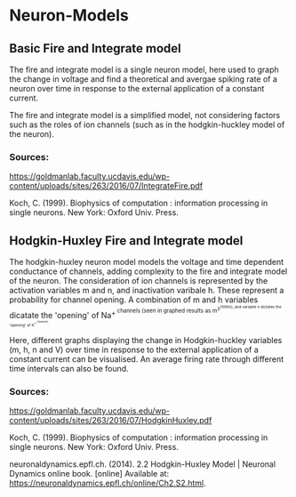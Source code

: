 # Neuron-Models

## Basic Fire and Integrate model
The fire and integrate model is a single neuron model, here used to graph the change in voltage and find a theoretical and avergae spiking rate of a neuron over time in response to the external application of a constant current. 

The fire and integrate model is a simplified model, not considering factors such as the roles of ion channels (such as in the hodgkin-huckley model of the neuron).



### Sources:
https://goldmanlab.faculty.ucdavis.edu/wp-content/uploads/sites/263/2016/07/IntegrateFire.pdf

Koch, C. (1999). Biophysics of computation : information processing in single neurons. New York: Oxford Univ. Press.

## Hodgkin-Huxley Fire and Integrate model
The hodgkin-huxley neuron model models the voltage and time dependent conductance of channels, adding complexity to the fire and integrate model of the neuron. The consideration of ion channels is represented by the activation variables m and n, and inactivation varibale h. These represent a probability for channel opening.
A combination of m and h variables dicatate the 'opening' of Na<sup>+<sup> channels (seen in graphed results as m<sup>3<sup>(100h)), and variable n dictates the 'opening' of K<sup>+<sup> channels.

Here, different graphs displaying the change in Hodgkin-huckley variables (m, h, n and V) over time in response to the external application of a constant current can be visualised. An average firing rate through different time intervals can also be found.


### Sources:
https://goldmanlab.faculty.ucdavis.edu/wp-content/uploads/sites/263/2016/07/HodgkinHuxley.pdf

Koch, C. (1999). Biophysics of computation : information processing in single neurons. New York: Oxford Univ. Press.

neuronaldynamics.epfl.ch. (2014). 2.2 Hodgkin-Huxley Model | Neuronal Dynamics online book. [online] Available at: https://neuronaldynamics.epfl.ch/online/Ch2.S2.html.